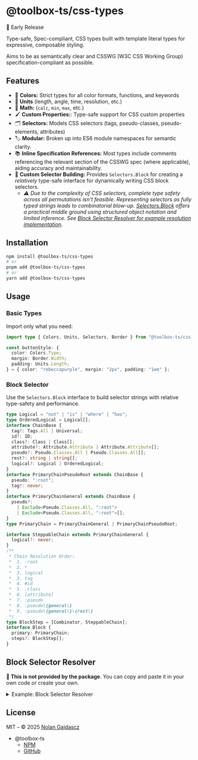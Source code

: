 # @toolbox-ts/css-types

🚧 Early Release

Type-safe, Spec-compliant, CSS types built with template literal types for
expressive, composable styling.

Aims to be as semantically clear and CSSWG (W3C CSS Working Group)
specification-compliant as possible.

## Features

- 🎨 **Colors:** Strict types for all color formats, functions, and keywords
- 📏 **Units** (length, angle, time, resolution, etc.)
- 🧮 **Math:** (`calc`, `min`, `max`, etc.)
- 🖌️ **Custom Properties:**: Type-safe support for CSS custom properties
- 🗂️ **Selectors:** Models CSS selectors (tags, pseudo-classes, pseudo-elements,
  attributes)
- 🏷️ **Modular:** Broken up into ES6 module namespaces for semantic clarity.
- 📚 **Inline Specification References:** Most types include comments
  referencing the relevant section of the CSSWG spec (where applicable), aiding
  accuracy and maintainability.
- 🔧 **Custom Selector Building:** Provides `Selectors.Block` for creating a
  _relatively_ type-safe interface for dynamically writing CSS block selectors.
  - _⚠️ Due to the complexity of CSS selectors, complete type safety across all
    permutations isn't feasible. Representing selectors as fully typed strings
    leads to combinatorial blow-up. [Selectors.Block](#block-selector) offers a
    practical middle ground using structured object notation and limited
    inference. See
    [Block Selector Resolver for example resolution implementation](#block-selector-resolver)_.

## Installation

```sh
npm install @toolbox-ts/css-types
# or
pnpm add @toolbox-ts/css-types
# or
yarn add @toolbox-ts/css-types
```

## Usage

### Basic Types

Import only what you need:

```ts
import type { Colors, Units, Selectors, Border } from "@toolbox-ts/css-types";

const buttonStyle: {
  color: Colors.Type;
  margin: Border.Width;
  padding: Units.Length;
} = { color: "rebeccapurple", margin: "2px", padding: "1em" };
```

### Block Selector

Use the `Selectors.Block` interface to build selector strings with relative
type-safety and performance.

```ts
type Logical = "not" | "is" | "where" | "has";
type OrderedLogical = Logical[];
interface ChainBase {
  tag?: Tags.All | Universal;
  id?: ID;
  class?: Class | Class[];
  attribute?: Attribute.Attribute | Attribute.Attribute[];
  pseudo?: Pseudo.Classes.All | Pseudo.Classes.All[];
  rest?: string | string[];
  logical?: Logical | OrderedLogical;
}
interface PrimaryChainPseudoRoot extends ChainBase {
  pseudo: ":root";
  tag?: never;
}
interface PrimaryChainGeneral extends ChainBase {
  pseudo?:
    | Exclude<Pseudo.Classes.All, ":root">
    | Exclude<Pseudo.Classes.All, ":root">[];
}
type PrimaryChain = PrimaryChainGeneral | PrimaryChainPseudoRoot;

interface SteppableChain extends PrimaryChainGeneral {
  logical?: never;
}
/**
 * Chain Resolution Order:
 *  1. :root
 *  2. *
 *  3. logical
 *  3. tag
 *  4. #id
 *  5. .class
 *  6. [attribute]
 *  7. :pseudo
 *  8. :pseudo\{general\}
 *  9. :pseudo\{general\}\{rest\}
 */
type BlockStep = [Combinator, SteppableChain];
interface Block {
  primary: PrimaryChain;
  steps?: BlockStep[];
}
```

## Block Selector Resolver

**🚨 This is not provided by the package**. You can copy and paste it in your
own code or create your own.

<details><summary>Example: Block Selector Resolver</summary>

```ts
import type { Selectors } from "@toolbox-ts/css-types";

export const resolveSelector = ({
  primary,
  steps = [],
}: Selectors.Block): string => {
  const chainKeys = [
    "tag",
    "id",
    "class",
    "attribute",
    "pseudo",
    "rest",
  ] as const;
  const normalize = (part: string | string[]): string =>
    Array.isArray(part) ? part.join("") : part;

  const resolve = (curr: Selectors.ChainBase): string =>
    chainKeys.reduce(
      (acc, key) => (curr[key] ? (acc += normalize(curr[key])) : acc),
      "",
    );
  const { attribute, class: _class, logical, id, pseudo, rest, tag } = primary;
  let opening = "";
  let closing = "";
  if (logical) {
    const l = Array.isArray(logical) ? logical : [logical];
    closing = ")".repeat(l.length);
    opening = l.map((_l) => `:${_l}(`).join("");
  }
  const root = pseudo === ":root" ? ":root" : "";
  let selector = resolve({
    ...(root ? { pseudo: undefined, tag: undefined } : { pseudo, tag }),
    attribute,
    class: _class,
    id,
    rest,
  });

  return `${opening}${root}${
    steps.length
      ? (selector += steps
          .map(
            ([combinator, chain]) =>
              `${combinator === " " ? " " : ` ${combinator} `}${resolve(chain)}`,
          )
          .join("")).trim()
      : selector
  }${closing}`;
};
```

</details>

## License

MIT – © 2025 [Nolan Gajdascz](https://github.com/gajdascz)

- @toolbox-ts
  - [NPM](https://www.npmjs.com/org/toolbox-ts)
  - [GitHub](https://github.com/toolbox-ts/toolbox-ts)
